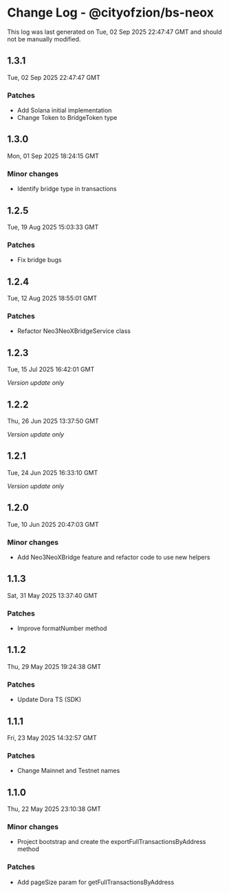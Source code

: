 # Change Log - @cityofzion/bs-neox

This log was last generated on Tue, 02 Sep 2025 22:47:47 GMT and should not be manually modified.

## 1.3.1
Tue, 02 Sep 2025 22:47:47 GMT

### Patches

- Add Solana initial implementation
- Change Token to BridgeToken type

## 1.3.0
Mon, 01 Sep 2025 18:24:15 GMT

### Minor changes

- Identify bridge type in transactions

## 1.2.5
Tue, 19 Aug 2025 15:03:33 GMT

### Patches

- Fix bridge bugs

## 1.2.4
Tue, 12 Aug 2025 18:55:01 GMT

### Patches

- Refactor Neo3NeoXBridgeService class

## 1.2.3
Tue, 15 Jul 2025 16:42:01 GMT

_Version update only_

## 1.2.2
Thu, 26 Jun 2025 13:37:50 GMT

_Version update only_

## 1.2.1
Tue, 24 Jun 2025 16:33:10 GMT

_Version update only_

## 1.2.0
Tue, 10 Jun 2025 20:47:03 GMT

### Minor changes

- Add Neo3NeoXBridge feature and refactor code to use new helpers

## 1.1.3
Sat, 31 May 2025 13:37:40 GMT

### Patches

- Improve formatNumber method

## 1.1.2
Thu, 29 May 2025 19:24:38 GMT

### Patches

- Update Dora TS (SDK)

## 1.1.1
Fri, 23 May 2025 14:32:57 GMT

### Patches

- Change Mainnet and Testnet names

## 1.1.0
Thu, 22 May 2025 23:10:38 GMT

### Minor changes

- Project bootstrap and create the exportFullTransactionsByAddress method

### Patches

- Add pageSize param for getFullTransactionsByAddress

